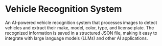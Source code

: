 # Vehicle Recognition System
An AI-powered vehicle recognition system that processes images to detect vehicles and extract their make, model, color, type, and license plate. The recognized information is saved in a structured JSON file, making it easy to integrate with large language models (LLMs) and other AI applications.
